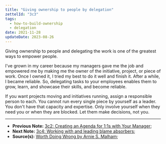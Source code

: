 ```yaml
---
title: "Giving ownership to people by delegation"
zettelId: "3c3"
tags:
  - how-to-build-ownership
  - delegation
date: 2021-11-28
updateDate: 2023-08-26
---
```


Giving ownership to people and delegating the work is one of the greatest ways to empower people.

I've grown in my career because my managers gave me the job and empowered me by making me the owner of the initiative, project, or piece of work. Once I owned it, I tried my best to do it well and finish it. After a while, I became reliable. So, delegating tasks to your employees enables them to grow, learn, and showcase their skills, and become reliable.

If you want projects moving and initiatives running, assign a responsible person to each. You cannot run every single piece by yourself as a leader. You don't have that capacity and expertise. Only involve yourself when they need you or when they are blocked. Let them make decisions, not you.

---

- **Previous Note:** [3c2: Creating an Agenda for 1:1s with Your Manager](/notes/3c2/);
- **Next Note:** [3c4: Working with and leading blame absorbers](/notes/3c4/);
- **Source(s):** [Worth Doing Wrong by Arnie S. Malham](/books/worth-doing-wrong-book-summary-review-and-notes/);
